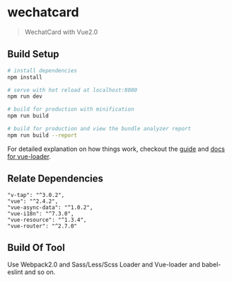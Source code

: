 # wechatcard

> WechatCard with Vue2.0

## Build Setup

``` bash
# install dependencies
npm install

# serve with hot reload at localhost:8080
npm run dev

# build for production with minification
npm run build

# build for production and view the bundle analyzer report
npm run build --report
```

For detailed explanation on how things work, checkout the [guide](http://vuejs-templates.github.io/webpack/) and [docs for vue-loader](http://vuejs.github.io/vue-loader).

## Relate Dependencies

```
"v-tap": "^3.0.2",
"vue": "^2.4.2",
"vue-async-data": "^1.0.2",
"vue-i18n": "^7.3.0",
"vue-resource": "^1.3.4",
"vue-router": "^2.7.0"
```

## Build Of Tool

Use Webpack2.0 and Sass/Less/Scss Loader and Vue-loader and babel-eslint and so on.
